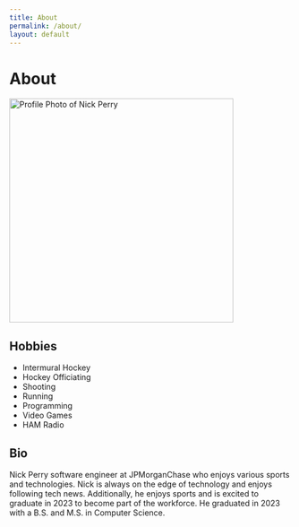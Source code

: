 ```yaml
---
title: About
permalink: /about/
layout: default
---
```

# About

<img src="/assets/img/6935777.png" alt="Profile Photo of Nick Perry" height="400"/>

## Hobbies
- Intermural Hockey
- Hockey Officiating
- Shooting
- Running
- Programming
- Video Games
- HAM Radio

## Bio

Nick Perry software engineer at JPMorganChase who enjoys various sports and technologies.  Nick is always on the edge of technology and enjoys following tech news.  Additionally, he enjoys sports and is excited to graduate in 2023 to become part of the workforce.  He graduated in 2023 with a B.S. and M.S. in Computer Science.